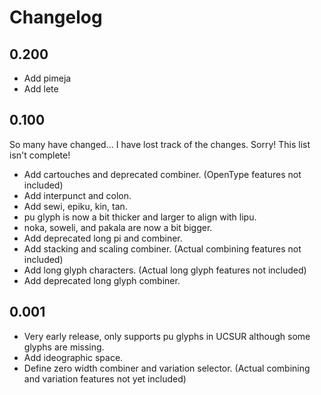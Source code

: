 # Changelog

## 0.200

- Add pimeja
- Add lete

## 0.100

So many have changed... I have lost track of the changes. Sorry! This list isn't complete!

- Add cartouches and deprecated combiner. (OpenType features not included)
- Add interpunct and colon.
- Add sewi, epiku, kin, tan.
- pu glyph is now a bit thicker and larger to align with lipu.
- noka, soweli, and pakala are now a bit bigger.
- Add deprecated long pi and combiner.
- Add stacking and scaling combiner. (Actual combining features not included)
- Add long glyph characters. (Actual long glyph features not included)
- Add deprecated long glyph combiner.

## 0.001

- Very early release, only supports pu glyphs in UCSUR although some glyphs are
  missing.
- Add ideographic space.
- Define zero width combiner and variation selector. (Actual combining and
  variation features not yet included)
